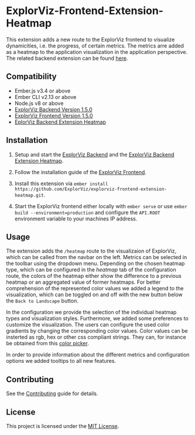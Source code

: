 ExplorViz-Frontend-Extension-Heatmap
==============================================================================

This extension adds a new route to the ExplorViz frontend to visualize dynamicities, i.e. the progress, of certain metrics. The metrics arre added as a heatmap to the application visualization in the application perspective. The related backend extension can be found [here](https://github.com/ExplorViz/explorviz-backend-extension-heatmap).


Compatibility
------------------------------------------------------------------------------

* Ember.js v3.4 or above
* Ember CLI v2.13 or above
* Node.js v8 or above
* [ExplorViz Backend Version 1.5.0](https://github.com/ExplorViz/explorviz-backend/tree/1.5.0)
* [ExplorViz Frontend Version 1.5.0](https://github.com/ExplorViz/explorviz-frontend/tree/1.5.0)
* [EplorViz Backend Extension Heatmap](https://github.com/ExplorViz/explorviz-backend-extension-heatmap)

Installation
------------------------------------------------------------------------------

1. Setup and start the [ExplorViz Backend](https://github.com/ExplorViz/explorviz-backend/tree/1.5.0) and the [ExplorViz Backend Extension Heatmap](https://github.com/ExplorViz/explorviz-backend-extension-heatmap).

2. Follow the installation guide of the [ExplorViz Frontend](https://github.com/ExplorViz/explorviz-frontend#development).

3. Install this extension via `ember install https://github.com/ExplorViz/explorviz-frontend-extension-heatmap.git`.

4. Start the ExplorViz frontend either locally with `ember serve` or use `ember build --environment=production` and configure the `API.ROOT` environment variable to your machines IP address.

Usage
------------------------------------------------------------------------------

The extension adds the `/heatmap` route to the visualizaion of ExplorViz, which can be called from the navbar on the left. Metrics can be selected in the toolbar using the dropdown menu. 
Depending on the chosen heatmap type, which can be configured in the *heatmap* tab of the configuration route, the colors of the heatmap either show the difference to a previous heatmap or an aggregated value of former heatmaps.
For better comprehension of the represented color values we added a legend to the visualization, which can be toggled on and off with the new button below the `Back to Landscape` button. 

In the configuration we provide the selection of the individual heatmap types and visualization styles.
Furthermore, we added some preferences to customize the visualization.
The users can configure the used color gradients by changing the corresponding color values.
Color values can be insterted as rgb, hex or other css compliant strings.
They can, for instance be obtained from this [color picker](https://www.w3schools.com/colors/colors_picker.asp).

In order to provide information about the different metrics and configuration options we added tooltips to all new features.


Contributing
------------------------------------------------------------------------------

See the [Contributing](CONTRIBUTING.md) guide for details.


License
------------------------------------------------------------------------------

This project is licensed under the [MIT License](LICENSE.md).
